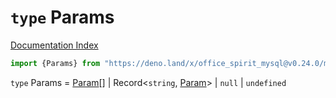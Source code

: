 # `type` Params

[Documentation Index](../README.md)

```ts
import {Params} from "https://deno.land/x/office_spirit_mysql@v0.24.0/mod.ts"
```

`type` Params = [Param](../type.Param/README.md)\[] | Record\<`string`, [Param](../type.Param/README.md)> | `null` | `undefined`